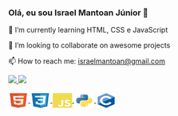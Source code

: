 ### Olá, eu sou Israel Mantoan Júnior 👋

🌱 I’m currently learning HTML, CSS e JavaScript

 👯 I’m looking to collaborate on awesome projects
 
 📫 How to reach me: israelmantoan@gmail.com

<!--
**IsraelMantoanJr/IsraelMantoanJr** is a ✨ _special_ ✨ repository because its `README.md` (this file) appears on your GitHub profile.

Here are some ideas to get you started:

 🔭 I’m currently working on ...
 🌱 I’m currently learning HTML, CSS e JavaScript
 👯 I’m looking to collaborate on awesome projects
 🤔 I’m looking for help with ...
 💬 Ask me about ...
 📫 How to reach me: israelmantoan@gmail.com
 😄 Pronouns: ...
- ⚡ Fun fact: ...
-->

<div>
  <a href="https://github.com/israelmantoanjr">
  <img height="180em" src="https://github-readme-stats.vercel.app/api?username=israelmantoanjr&show_icons=true&theme=dracula&include_all_commits=true&count_private=true"/>
  <img height="180em" src="https://github-readme-stats.vercel.app/api/top-langs/?username=israelmantoanjr&layout=compact&langs_count=16&theme=dracula"/>
</div>
<div style="display: inline_block"><br>
    <img align="center" alt="Israel-HTML" height="30" width="40" src="https://raw.githubusercontent.com/devicons/devicon/master/icons/html5/html5-original.svg">
  <img align="center" alt="Israel-CSS" height="30" width="40" src="https://raw.githubusercontent.com/devicons/devicon/master/icons/css3/css3-original.svg">
  <img align="center" alt="Israel-Js" height="30" width="40" src="https://raw.githubusercontent.com/devicons/devicon/master/icons/javascript/javascript-plain.svg">
  <img align="center" alt="Israel-Python" height="30" width="40" src="https://raw.githubusercontent.com/devicons/devicon/master/icons/python/python-original.svg">
  <img align="center" alt="Israel-Python" height="30" width="40" src="https://raw.githubusercontent.com/devicons/devicon/master/icons/c/c-original.svg">
</div>
